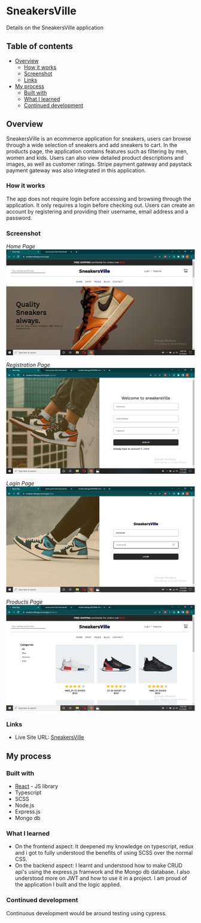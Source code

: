# SneakersVille

Details on the SneakersVille application

## Table of contents

- [Overview](#overview)
  - [How it works](#how-it-works)
  - [Screenshot](#screenshot)
  - [Links](#links)
- [My process](#my-process)
  - [Built with](#built-with)
  - [What I learned](#what-i-learned)
  - [Continued development](#continued-development)

## Overview
SneakersVille is an ecommerce application for sneakers, users can browse through a wide selection of sneakers and add sneakers to cart. In the products page, the application contains features such as filtering by men, women and kids. Users can also view detailed product descriptions and images, as well as customer ratings. Stripe payment gateway and paystack payment gateway was also integrated in this application.

### How it works
The app does not require login before accessing and browsing through the application. It only requires a login before checking out. Users can create an account by registering and providing their username, email address and a password.

### Screenshot

*Home Page*
![sneakersville_home_page](/public/assets/screenshots/home-pg.PNG)

*Registration Page*
![sneakersville_register_page](/public/assets/screenshots/register-pg.PNG)

*Login Page*
![sneakersville_login_page](/public/assets/screenshots/login-pg.PNG)

*Products Page*
![sneakersville_products_page](/public/assets/screenshots/products-pg.PNG)

### Links

- Live Site URL: [SneakersVille](https://sneakersvilleapp.vercel.app/)

## My process

### Built with
- [React](https://reactjs.org/) - JS library
- Typescript
- SCSS
- Node.js
- Express.js
- Mongo db

### What I learned

- On the frontend aspect: It deepened my knowledge on typescript, redux and i got to fully understood the benefits of using SCSS over the normal CSS.
- On the backend aspect: I learnt and understood how to make CRUD api's using the express.js framwork and the Mongo db database. I also understood more on JWT and how to use it in a project.
I am proud of the application I built and the logic applied.

### Continued development

Continuous development would be around testing using cypress.

